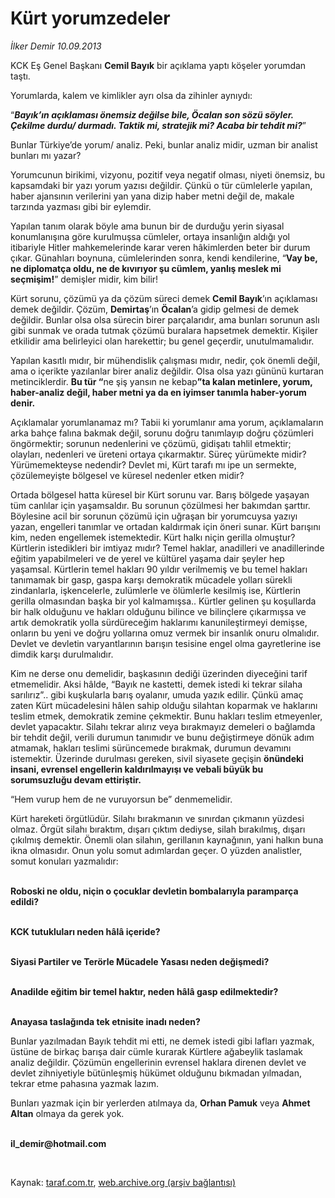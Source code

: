 # Kürt yorumzedeler

*İlker Demir 10.09.2013*

<div class="yazi"><p>KCK Eş Genel Başkanı <b>Cemil Bayık</b> bir açıklama yaptı köşeler yorumdan taştı. </p>
<p>Yorumlarda, kalem ve kimlikler ayrı olsa da zihinler aynıydı:</p>
<p>“<b><i>Bayık’ın açıklaması önemsiz değilse bile, Öcalan son sözü söyler. Çekilme durdu/ durmadı. Taktik mi, stratejik mi? Acaba bir tehdit mi?</i></b>” </p>
<p>Bunlar Türkiye’de yorum/ analiz. Peki, bunlar analiz midir, uzman bir analist bunları mı yazar?</p>
<p>Yorumcunun birikimi, vizyonu, pozitif veya negatif olması, niyeti önemsiz, bu kapsamdaki bir yazı yorum yazısı değildir. Çünkü o tür cümlelerle yapılan, haber ajansının verilerini yan yana dizip haber metni değil de, makale tarzında yazması gibi bir eylemdir. </p>
<p>Yapılan tanım olarak böyle ama bunun bir de durduğu yerin siyasal konumlanışına göre kurulmuşsa cümleler, ortaya insanlığın aldığı yol itibariyle Hitler mahkemelerinde karar veren hâkimlerden beter bir durum çıkar. Günahları boynuna, cümlelerinden sonra, kendi kendilerine, “<b>Vay be, ne diplomatça oldu, ne de kıvırıyor şu cümlem, yanlış meslek mi seçmişim!</b>” demişler midir, kim bilir! </p>
<p>Kürt sorunu, çözümü ya da çözüm süreci demek <b>Cemil Bayık</b>’ın açıklaması demek değildir. Çözüm, <b>Demirtaş</b>’ın <b>Öcalan</b>’a gidip gelmesi de demek değildir. Bunlar olsa olsa sürecin birer parçalarıdır, ama bunları sorunun aslı gibi sunmak ve orada tutmak çözümü buralara hapsetmek demektir. Kişiler etkilidir ama belirleyici olan harekettir; bu genel geçerdir, unutulmamalıdır.</p>
<p>Yapılan kasıtlı mıdır, bir mühendislik çalışması mıdır, nedir, çok önemli değil, ama o içerikte yazılanlar birer analiz değildir. Olsa olsa yazı gününü kurtaran metinciklerdir. <b>Bu tür “</b>ne şiş yansın ne kebap<b>”ta kalan metinlere, yorum, haber-analiz değil, haber metni ya da en iyimser tanımla haber-yorum denir. </b></p>
<p>Açıklamalar yorumlanamaz mı? Tabii ki yorumlanır ama yorum, açıklamaların arka bahçe falına bakmak değil,<b> </b>sorunu doğru tanımlayıp doğru çözümleri öngörmektir; sorunun nedenlerini ve çözümü, gidişatı tahlil etmektir; olayları, nedenleri ve üreteni ortaya çıkarmaktır. Süreç yürümekte midir? Yürümemekteyse nedendir? Devlet mi, Kürt tarafı mı ipe un sermekte, çözülemeyişte bölgesel ve küresel nedenler etken midir?</p>
<p>Ortada bölgesel hatta küresel bir Kürt sorunu var. Barış bölgede yaşayan tüm canlılar için yaşamsaldır. Bu sorunun çözülmesi her bakımdan şarttır. Böylesine acil bir sorunun çözümü için uğraşan bir yorumcuysa yazıyı yazan, engelleri tanımlar ve ortadan kaldırmak için öneri sunar. Kürt barışını kim, neden engellemek istemektedir. Kürt halkı niçin gerilla olmuştur? Kürtlerin istedikleri bir imtiyaz mıdır? Temel haklar, anadilleri ve anadillerinde eğitim yapabilmeleri ve de yerel ve kültürel yaşama dair şeyler hep yaşamsal. Kürtlerin temel hakları 90 yıldır verilmemiş ve bu temel hakları tanımamak bir gasp, gaspa karşı demokratik mücadele yolları sürekli zindanlarla, işkencelerle, zulümlerle ve ölümlerle kesilmiş ise, Kürtlerin gerilla olmasından başka bir yol kalmamışsa.. Kürtler gelinen şu koşullarda bir halk olduğunu ve hakları olduğunu bilince ve bilinçlere çıkarmışsa ve artık demokratik yolla sürdüreceğim haklarımı kanunileştirmeyi demişse, onların bu yeni ve doğru yollarına omuz vermek bir insanlık onuru olmalıdır. Devlet ve devletin varyantlarının barışın tesisine engel olma gayretlerine ise dimdik karşı durulmalıdır. </p>
<p>Kim ne derse onu demelidir, başkasının dediği üzerinden diyeceğini tarif etmemelidir. Aksi hâlde, “Bayık ne kastetti, demek istedi ki tekrar silaha sarılırız”.. gibi kuşkularla barış oyalanır, umuda yazık edilir. Çünkü amaç zaten Kürt mücadelesini hâlen sahip olduğu silahtan koparmak ve haklarını teslim etmek, demokratik zemine çekmektir. Bunu hakları teslim etmeyenler, devlet yapacaktır. Silahı tekrar alırız veya bırakmayız demeleri o bağlamda bir tehdit değil, verili durumun tanımıdır ve bunu değiştirmeye dönük adım atmamak, hakları teslimi sürüncemede bırakmak, durumun devamını istemektir. Üzerinde durulması gereken, sivil siyasete geçişin <b>önündeki insani, evrensel engellerin kaldırılmayışı ve vebali büyük bu sorumsuzluğu devam ettiriştir.</b> </p>
<p>“Hem vurup hem de ne vuruyorsun be” denmemelidir. </p>
<p>Kürt hareketi örgütlüdür. Silahı bırakmanın ve sınırdan çıkmanın yüzdesi olmaz. Örgüt silahı bıraktım, dışarı çıktım dediyse, silah bırakılmış, dışarı çıkılmış demektir. Önemli olan silahın, gerillanın kaynağının, yani halkın buna ikna olmasıdır. Onun yolu somut adımlardan geçer. O yüzden analistler, somut konuları yazmalıdır:</p>
<p><b><br/>Roboski ne oldu, niçin o çocuklar devletin bombalarıyla paramparça edildi? </b></p>
<p><b><br/>KCK tutukluları neden hâlâ içeride? </b></p>
<p><b><br/>Siyasi Partiler ve Terörle Mücadele Yasası neden değişmedi?</b></p>
<p><b><br/>Anadilde eğitim bir temel haktır, neden hâlâ gasp edilmektedir?</b></p>
<p><b><br/>Anayasa taslağında tek etnisite inadı neden?</b></p>
<p>Bunlar yazılmadan Bayık tehdit mi etti, ne demek istedi gibi lafları yazmak, üstüne de birkaç barışa dair cümle kurarak Kürtlere ağabeylik taslamak analiz değildir. Çözümün engellerinin evrensel haklara direnen devlet ve devlet zihniyetiyle bütünleşmiş hükümet olduğunu bıkmadan yılmadan, tekrar etme pahasına yazmak lazım. </p>
<p>Bunları yazmak için bir yerlerden atılmaya da, <b>Orhan Pamuk</b> veya <b>Ahmet Altan</b> olmaya da gerek yok.</p><b>
<p><br/>il_demir@hotmail.com </p>
<p></p></b> 
</div>

Kaynak: [taraf.com.tr](http://www.taraf.com.tr:80/ilker-demir/makale-kurt-yorumzedeler.htm), [web.archive.org (arşiv bağlantısı)](http://web.archive.org/web/20130913005957/http://www.taraf.com.tr:80/ilker-demir/makale-kurt-yorumzedeler.htm)
